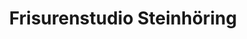 ---
title: "Frisurenstudio Steinhöring"
url: /steinhoering/frisurenstudio-steinhoering/
shop: Friseur
---
